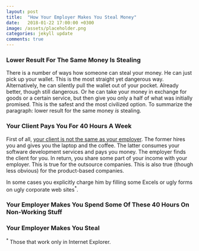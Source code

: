 ```yaml
---
layout: post
title:  "How Your Employer Makes You Steal Money"
date:   2018-01-22 17:00:00 +0300
image: /assets/placeholder.png
categories: jekyll update
comments: true
---
```


### Lower Result For The Same Money Is Stealing

There is a number of ways how someone can steal your money. He can just pick up your wallet. This is the most straight yet dangerous way. Alternatively, he can silently pull the wallet out of your pocket. Already better, though still dangerous. Or he can take your money in exchange for goods or a certain service, but then give you only a half of what was initially promised. This is the safest and the most civilized option. To summarize the paragraph: lower result for the same money _is_ stealing.

### Your Client Pays You For 40 Hours A Week

First of all, [your client is not the same as your employer](). The former hires you and gives you the laptop and the coffee. The latter consumes your software development services and pays you money. The employer finds the client for you. In return, you share some part of your income with your employer. This is true for the outsource companies. This is also true (though less obvious) for the product-based companies.

In some cases you explicitly charge him by filling some Excels or ugly forms on ugly corporate web sites<sup>*</sup>.

### Your Employer Makes You Spend Some Of These 40 Hours On Non-Working Stuff

### Your Employer Makes You Steal

<sup>*</sup> Those that work only in Internet Explorer.